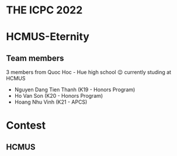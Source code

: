 # THE ICPC 2022

# HCMUS-Eternity

## Team members
3 members from Quoc Hoc - Hue high school 😉 currently studing at HCMUS

* Nguyen Dang Tien Thanh (K19 - Honors Program)
* Ho Van Son (K20 - Honors Program)
* Hoang Nhu Vinh (K21 - APCS)

# Contest

## HCMUS

